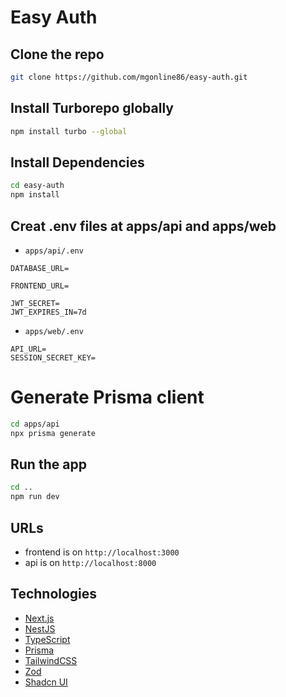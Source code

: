 # Easy Auth

## Clone the repo

```sh
git clone https://github.com/mgonline86/easy-auth.git
```

## Install Turborepo globally
```sh
npm install turbo --global
```

## Install Dependencies

```sh
cd easy-auth
npm install
```

## Creat .env files at apps/api and apps/web
- `apps/api/.env`
```
DATABASE_URL=

FRONTEND_URL=

JWT_SECRET=
JWT_EXPIRES_IN=7d
```

- `apps/web/.env`
```
API_URL=
SESSION_SECRET_KEY=
```

# Generate Prisma client
```sh
cd apps/api
npx prisma generate
```

## Run the app
```sh
cd ..
npm run dev
```

## URLs
- frontend is on `http://localhost:3000`
- api is on `http://localhost:8000`

## Technologies
- [Next.js](https://nextjs.org/)
- [NestJS](https://nestjs.com/)
- [TypeScript](https://www.typescriptlang.org/)
- [Prisma](https://www.prisma.io/)
- [TailwindCSS](https://tailwindcss.com/)
- [Zod](https://zod.dev/)
- [Shadcn UI](https://shadcn.com/)